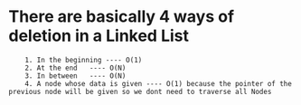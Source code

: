 # There are basically 4 ways of deletion in a Linked List 
        1. In the beginning ---- O(1)
        2. At the end   ---- O(N)
        3. In between   ---- O(N)
        4. A node whose data is given ---- O(1) because the pointer of the previous node will be given so we dont need to traverse all Nodes 

